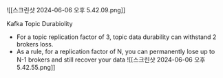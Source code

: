 ![[스크린샷 2024-06-06 오후 5.42.09.png]]

Kafka Topic Durabiolity
- ﻿﻿For a topic replication factor of 3, topic data durability can withstand 2 brokers loss.
- ﻿﻿As a rule, for a replication factor of N, you can permanently lose up to N-1 brokers and still recover your data
![[스크린샷 2024-06-06 오후 5.42.55.png]]

